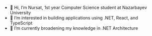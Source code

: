 - 👋 Hi, I’m Nursat, 1st year Computer Science student at Nazarbayev University
- 👀 I’m interested in building applications using .NET, React, and TypeScript
- 🌱 I’m currently broadening my knowledge in .NET Architecture


<!---
Nursatdeveloper/Nursatdeveloper is a ✨ special ✨ repository because its `README.md` (this file) appears on your GitHub profile.
You can click the Preview link to take a look at your changes.
--->

